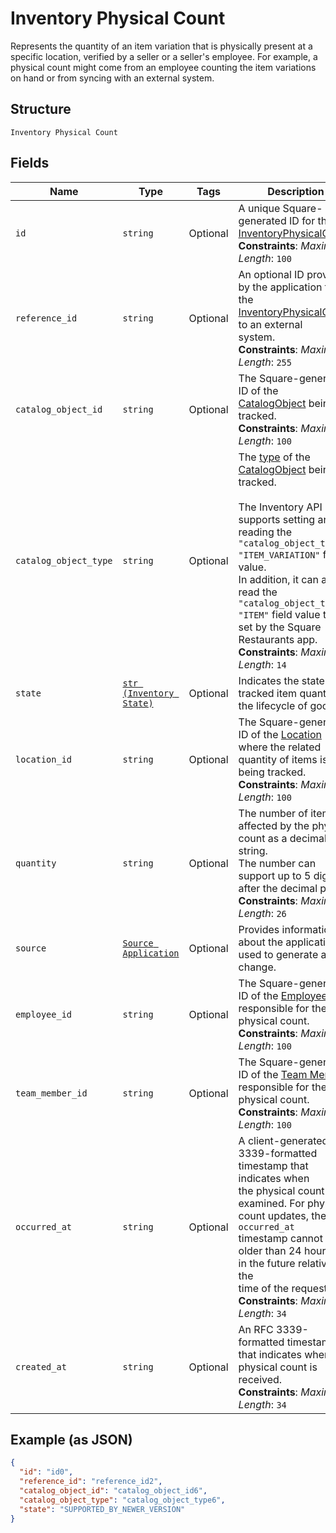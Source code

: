 
# Inventory Physical Count

Represents the quantity of an item variation that is physically present
at a specific location, verified by a seller or a seller's employee. For example,
a physical count might come from an employee counting the item variations on
hand or from syncing with an external system.

## Structure

`Inventory Physical Count`

## Fields

| Name | Type | Tags | Description |
|  --- | --- | --- | --- |
| `id` | `string` | Optional | A unique Square-generated ID for the<br>[InventoryPhysicalCount](../../doc/models/inventory-physical-count.md).<br>**Constraints**: *Maximum Length*: `100` |
| `reference_id` | `string` | Optional | An optional ID provided by the application to tie the<br>[InventoryPhysicalCount](../../doc/models/inventory-physical-count.md) to an external<br>system.<br>**Constraints**: *Maximum Length*: `255` |
| `catalog_object_id` | `string` | Optional | The Square-generated ID of the<br>[CatalogObject](../../doc/models/catalog-object.md) being tracked.<br>**Constraints**: *Maximum Length*: `100` |
| `catalog_object_type` | `string` | Optional | The [type](../../doc/models/catalog-object-type.md) of the [CatalogObject](../../doc/models/catalog-object.md) being tracked.<br><br>The Inventory API supports setting and reading the `"catalog_object_type": "ITEM_VARIATION"` field value.<br>In addition, it can also read the `"catalog_object_type": "ITEM"` field value that is set by the Square Restaurants app.<br>**Constraints**: *Maximum Length*: `14` |
| `state` | [`str (Inventory State)`](../../doc/models/inventory-state.md) | Optional | Indicates the state of a tracked item quantity in the lifecycle of goods. |
| `location_id` | `string` | Optional | The Square-generated ID of the [Location](../../doc/models/location.md) where the related<br>quantity of items is being tracked.<br>**Constraints**: *Maximum Length*: `100` |
| `quantity` | `string` | Optional | The number of items affected by the physical count as a decimal string.<br>The number can support up to 5 digits after the decimal point.<br>**Constraints**: *Maximum Length*: `26` |
| `source` | [`Source Application`](../../doc/models/source-application.md) | Optional | Provides information about the application used to generate a change. |
| `employee_id` | `string` | Optional | The Square-generated ID of the [Employee](../../doc/models/employee.md) responsible for the<br>physical count.<br>**Constraints**: *Maximum Length*: `100` |
| `team_member_id` | `string` | Optional | The Square-generated ID of the [Team Member](../../doc/models/team-member.md) responsible for the<br>physical count.<br>**Constraints**: *Maximum Length*: `100` |
| `occurred_at` | `string` | Optional | A client-generated RFC 3339-formatted timestamp that indicates when<br>the physical count was examined. For physical count updates, the `occurred_at`<br>timestamp cannot be older than 24 hours or in the future relative to the<br>time of the request.<br>**Constraints**: *Maximum Length*: `34` |
| `created_at` | `string` | Optional | An RFC 3339-formatted timestamp that indicates when the physical count is received.<br>**Constraints**: *Maximum Length*: `34` |

## Example (as JSON)

```json
{
  "id": "id0",
  "reference_id": "reference_id2",
  "catalog_object_id": "catalog_object_id6",
  "catalog_object_type": "catalog_object_type6",
  "state": "SUPPORTED_BY_NEWER_VERSION"
}
```

